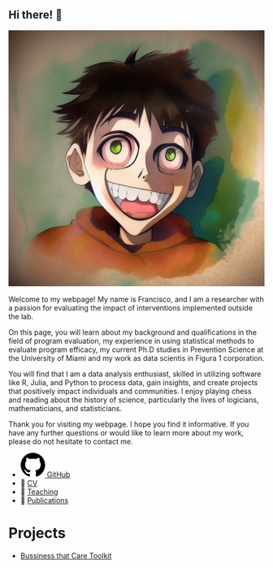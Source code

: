 ## Hi there! 👋

<img class="avatar" src="img/me.png" alt="avatar">

Welcome to my webpage! My name is Francisco, and I am a researcher with a passion for evaluating the impact of interventions implemented outside the lab.

On this page, you will learn about my background and qualifications in the field of program evaluation, my experience in using statistical methods to evaluate program efficacy, my current Ph.D studies in Prevention Science at the University of Miami and my work as data scientis in Figura 1 corporation.

You will find that I am a data analysis enthusiast, skilled in utilizing software like R, Julia, and Python to process data, gain insights, and create projects that positively impact individuals and communities. I enjoy playing chess and reading about the history of science, particularly the lives of logicians, mathematicians, and statisticians.

Thank you for visiting my webpage. I hope you find it informative. If you have any further questions or would like to learn more about my work, please do not hesitate to contact me.

-   [![](img/github.svg) GitHub](https://github.com/focardozom)
-   📰 [CV](https://github.com/focardozom/cv/blob/main/cv/cv.pdf)
-   🧑 [Teaching](https://github.com/focardozom/Advanced-Research-Methods)
-   📝 [Publications](https://orcid.org/0000-0002-1925-4954)

# Projects

- [Bussiness that Care Toolkit](https://test-toolkit.netlify.app/)
